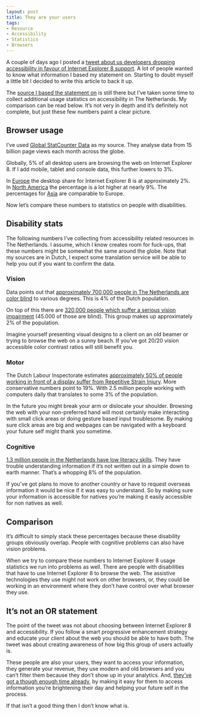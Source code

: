 ```yaml
---
layout: post
title: They are your users
tags: 
- Resource
- Accessibility
- Statistics
- Browsers
---
```


A couple of days ago I posted a [tweet about us developers dropping accessibility in favour of Internet Explorer 8 support](https://twitter.com/rikschennink/status/520521059884617728). A lot of people wanted to know what information I based my statement on. Starting to doubt myself a little bit I decided to write this article to back it up.

The [source I based the statement on](http://john.foliot.ca/user-statistics-people-with-disabilities/) is still there but I’ve taken some time to collect additional usage statistics on accessibility in The Netherlands. My comparison can be read below. It’s not very in depth and it’s definitely not complete, but just these few numbers paint a clear picture.


## Browser usage

I’ve used [Global StatCounter Data](http://gs.statcounter.com/#desktop-browser_version_partially_combined-ww-monthly-201410-201410-bar) as my source. They analyse data from 15 billion page views each month across the globe.	

Globally, 5% of all desktop users are browsing the web on Internet Explorer 8. If I add mobile, tablet and console data, this further lowers to 3%.

In [Europe](http://gs.statcounter.com/#desktop-browser_version_partially_combined-eu-monthly-201410-201410-bar) the desktop share for Internet Explorer 8 is at approximately 2%. In [North America](http://gs.statcounter.com/#desktop-browser_version_partially_combined-na-monthly-201410-201410-bar) the percentage is a lot higher at nearly 9%. The percentages for [Asia](http://gs.statcounter.com/#desktop-browser_version_partially_combined-as-monthly-201410-201410-bar) are comparable to Europe.

Now let’s compare these numbers to statistics on people with disabilities.


## Disability stats

The following numbers I’ve collecting from accessibility related resources in The Netherlands. I assume, which I know creates room for fuck-ups, that these numbers might be somewhat the same around the globe. Note that my sources are in Dutch, I expect some translation service will be able to help you out if you want to confirm the data.


### Vision

Data points out that [approximately 700,000 people in The Netherlands are color blind](http://mens-en-gezondheid.infonu.nl/aandoeningen/57345-kleurenblindheid-is-soms-levensgevaarlijk.html) to various degrees. This is 4% of the Dutch population.

On top of this there are [320,000 people which suffer a serious vision impairment](http://www.visio.org/nl-nl/visuele-beperking) (45.000 of those are blind). This group makes up approximately 2% of the population.

Imagine yourself presenting visual designs to a client on an old beamer or trying to browse the web on a sunny beach. If you’ve got 20/20 vision accessible color contrast ratios will still benefit you.


### Motor

The Dutch Labour Inspectorate estimates [approximately 50% of people working in front of a display suffer from Repetitive Strain Injury](http://mens-en-gezondheid.infonu.nl/aandoeningen/63020-rsi-wat-is-dat-eigenlijk.html). More conservative numbers point to 19%. With 2.5 million people working with computers daily that translates to some 3% of the population.

In the future you might break your arm or dislocate your shoulder. Browsing the web with your non-preferred hand will most certainly make interacting with small click areas or doing gesture based input troublesome. By making sure click areas are big and webpages can be navigated with a keyboard your future self might thank you sometime.


### Cognitive

[1.3 million people in the Netherlands have low literacy skills](http://www.lezenenschrijven.nl/over/veelgestelde-vragen#hoeveel-mensen-in-nederland-zijn-laaggeletterd). They have trouble understanding information if it’s not written out in a simple down to earth manner. That’s a whopping 8% of the population.

If you’ve got plans to move to another country or have to request overseas information it would be nice if it was easy to understand. So by making sure your information is accessible for natives you’re making it easily accessible for non natives as well.


## Comparison

It’s difficult to simply stack these percentages because these disability groups obviously overlap. People with cognitive problems can also have vision problems.

When we try to compare these numbers to Internet Explorer 8 usage statistics we run into problems as well. There are people with disabilities that have to use Internet Explorer 8 to browse the web. The assistive technologies they use might not work on other browsers, or, they could be working in an environment where they don’t have control over what browser they use.


## It’s not an OR statement

The point of the tweet was not about choosing between Internet Explorer 8 and accessibility. If you follow a smart progressive enhancement strategy and educate your client about the web you should be able to have both. The tweet was about creating awareness of how big this group of users actually is.

These people are also your users, they want to access your information, they generate your revenue, they use modern and old browsers and you can’t filter them because they don’t show up in your analytics. And, [they’ve got a though enough time already](https://the-pastry-box-project.net/anne-gibson/2014-july-31), by making it easy for them to access information you’re brightening their day and helping your future self in the process. 

If that isn’t a good thing then I don’t know what is.





